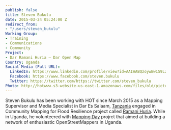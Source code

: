 ```yaml
---
publish: false
title: Steven Bukulu
date: 2015-03-24 05:24:00 Z
redirect_from:
- "/users/steven_bukulu"
Working Group:
- Training
- Communications
- Community
Project:
- Dar Ramani Huria — Dar Open Map
Country: Uganda
Social Media (Full URL):
  LinkedIn: https://www.linkedin.com/profile/view?id=AAIAABQzoywBw1S9LZAa67zFg0RCDnU9WOf2Ex0&trk=nav_responsive_tab_profile_pic
  Facebook: https://www.facebook.com/steven.bukulu
  Twitter: https://twitter.com/https://twitter.com/steven_bukulu
Photo: http://hotwww.s3-website-us-east-1.amazonaws.com/files/old/pictures/picture-255-1449138585.jpg
---
```


<p>Steven Bukulu has been working with HOT since March 2015 as a Mapping Supervisor and Media Specialist in Dar Es Salaam,&nbsp;<a href="http://hotosm.org/projects/tanzania">Tanzania</a>&nbsp;engaged in Community Mapping for Flood Resilience project called <a title="Ramani Huria" href="http://ramanihuria.org" target="_blank">Ramani Huria</a>. While in Uganda, he volunteered with&nbsp;<a href="http://www.mappingday.com/" target="_blank">Mapping Day</a>&nbsp;projrct that aimed at&nbsp;building a network of enthusiastic OpenStreetMappers in Uganda.</p>
